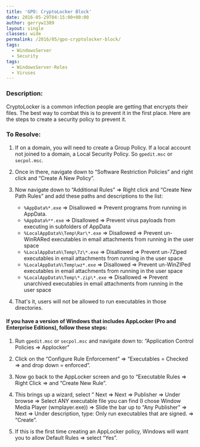 ```yaml
---
title: 'GPO: CryptoLocker Block'
date: 2016-05-29T04:15:00+00:00
author: gerryw1389
layout: single
classes: wide
permalink: /2016/05/gpo-cryptolocker-block/
tags:
  - WindowsServer
  - Security
tags:
  - WindowsServer-Roles
  - Viruses
---
```

<!--more-->

### Description:

CryptoLocker is a common infection people are getting that encrypts their files. The best way to combat this is to prevent it in the first place. Here are the steps to create a security policy to prevent it.

### To Resolve:

1. If on a domain, you will need to create a Group Policy. If a local account not joined to a domain, a Local Security Policy. So `gpedit.msc` or `secpol.msc`.

2. Once in there, navigate down to &#8220;Software Restriction Policies&#8221; and right click and &#8220;Create A New Policy&#8221;.

3. Now navigate down to &#8220;Additional Rules&#8221; => Right click and &#8220;Create New Path Rules&#8221; and add these paths and descriptions to the list:

   - `%AppData%*.exe` => Disallowed => Prevent programs from running in AppData.
   - `%AppData%**.exe` => Disallowed => Prevent virus payloads from executing in subfolders of AppData
   - `%LocalAppData%\Temp\Rar\*.exe` => Disallowed => Prevent un-WinRARed executables in email attachments from running in the user space
   - `%LocalAppData%\Temp\7z\*.exe` => Disallowed => Prevent un-7Ziped executables in email attachments from running in the user space
   - `%LocalAppData%\Temp\wz*.exe` => Disallowed => Prevent un-WinZIPed executables in email attachments from running in the user space
   - `%LocalAppData%\Temp\*.zip\*.exe` => Disallowed => Prevent unarchived executables in email attachments from running in the user space

4. That's it, users will not be allowed to run executables in those directories.

#### If you have a version of Windows that includes AppLocker (Pro and Enterprise Editions), follow these steps:

1. Run `gpedit.msc` or `secpol.msc` and navigate down to: &#8220;Application Control Policies => Applocker&#8221;

2. Click on the &#8220;Configure Rule Enforcement&#8221; => &#8220;Executables = Checked => and drop down = enforced&#8221;.

3. Now go back to the AppLocker screen and go to &#8220;Executable Rules => Right Click => and &#8220;Create New Rule&#8221;.

4. This brings up a wizard, select &#8221; Next => Next => Publisher => Under browse => Select ANY executable file you can find (I chose Window Media Player (wmplayer.exe)) => Slide the bar up to &#8220;Any Publisher&#8221; => Next => Under description, type: Only run executables that are signed. => &#8220;Create&#8221;.

5. If this is the first time creating an AppLocker policy, Windows will want you to allow Default Rules => select &#8220;Yes&#8221;.